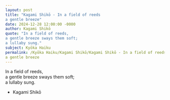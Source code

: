 ```yaml
---
layout: post
title: "Kagami Shikō - In a field of reeds  
a gentle breeze"
date: 2024-12-28 12:00:00 -0000
author: Kagami Shikō
quote: "In a field of reeds,  
a gentle breeze sways them soft;  
a lullaby sung."
subject: Kyōka Haiku
permalink: /Kyōka Haiku/Kagami Shikō/Kagami Shikō - In a field of reeds  
a gentle breeze
---
```


In a field of reeds,  
a gentle breeze sways them soft;  
a lullaby sung.

- Kagami Shikō
